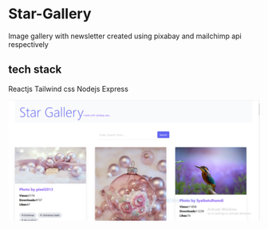 # Star-Gallery
Image gallery with newsletter created using pixabay and mailchimp api respectively
## tech stack
Reactjs
Tailwind css
Nodejs
Express

![alt star gallery](gallery.PNG)
